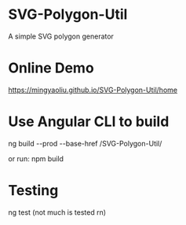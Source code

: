 # SVG-Polygon-Util
A simple SVG polygon generator

# Online Demo
https://mingyaoliu.github.io/SVG-Polygon-Util/home


# Use Angular CLI to build

ng build --prod --base-href /SVG-Polygon-Util/

or run: npm build

# Testing

ng test  (not much is tested rn)
